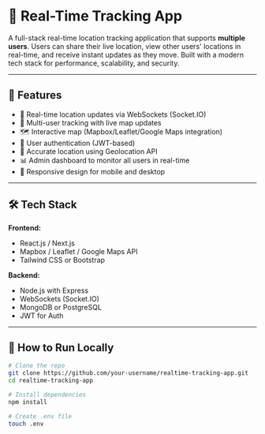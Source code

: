 # 📍 Real-Time Tracking App

A full-stack real-time location tracking application that supports **multiple users**. Users can share their live location, view other users' locations in real-time, and receive instant updates as they move. Built with a modern tech stack for performance, scalability, and security.

---

## 🚀 Features

- 🔄 Real-time location updates via WebSockets (Socket.IO)
- 👥 Multi-user tracking with live map updates
- 🗺️ Interactive map (Mapbox/Leaflet/Google Maps integration)
- 🔐 User authentication (JWT-based)
- 🧭 Accurate location using Geolocation API
- 📊 Admin dashboard to monitor all users in real-time
- 📱 Responsive design for mobile and desktop

---

## 🛠️ Tech Stack

**Frontend:**
- React.js / Next.js
- Mapbox / Leaflet / Google Maps API
- Tailwind CSS or Bootstrap

**Backend:**
- Node.js with Express
- WebSockets (Socket.IO)
- MongoDB or PostgreSQL
- JWT for Auth

---

## 🧪 How to Run Locally

```bash
# Clone the repo
git clone https://github.com/your-username/realtime-tracking-app.git
cd realtime-tracking-app

# Install dependencies
npm install

# Create .env file
touch .env

